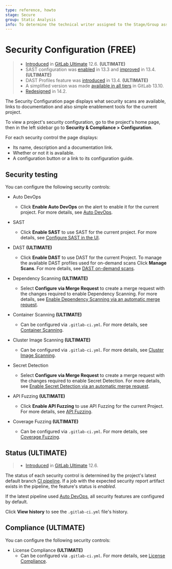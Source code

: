 ```yaml
---
type: reference, howto
stage: Secure
group: Static Analysis
info: To determine the technical writer assigned to the Stage/Group associated with this page, see https://about.gitlab.com/handbook/engineering/ux/technical-writing/#assignments
---
```


# Security Configuration **(FREE)**

> - [Introduced](https://gitlab.com/gitlab-org/gitlab/-/merge_requests/20711) in [GitLab Ultimate](https://about.gitlab.com/pricing/) 12.6. **(ULTIMATE)**
> - SAST configuration was [enabled](https://gitlab.com/groups/gitlab-org/-/epics/3659) in 13.3 and [improved](https://gitlab.com/gitlab-org/gitlab/-/issues/232862) in 13.4. **(ULTIMATE)**
> - DAST Profiles feature was [introduced](https://gitlab.com/gitlab-org/gitlab/-/merge_requests/40474) in 13.4. **(ULTIMATE)**
> - A simplified version was made [available in all tiers](https://gitlab.com/gitlab-org/gitlab/-/issues/294076) in GitLab 13.10.
> - [Redesigned](https://gitlab.com/gitlab-org/gitlab/-/issues/326926) in 14.2.

The Security Configuration page displays what security scans are available, links to documentation and also simple enablement tools for the current project.

To view a project's security configuration, go to the project's home page,
then in the left sidebar go to **Security & Compliance > Configuration**.

For each security control the page displays:

- Its name, description and a documentation link.
- Whether or not it is available.
- A configuration button or a link to its configuration guide.

## Security testing

You can configure the following security controls:

- Auto DevOps
  - Click **Enable Auto DevOps** on the alert to enable it for the current project. For more details, see [Auto DevOps](../../../topics/autodevops/index.md).
- SAST
  - Click **Enable SAST** to use SAST for the current project. For more details, see [Configure SAST in the UI](../sast/index.md#configure-sast-in-the-ui).
- DAST **(ULTIMATE)**
  - Click **Enable DAST** to use DAST for the current Project. To manage the available DAST profiles used for on-demand scans Click **Manage Scans**. For more details, see [DAST on-demand scans](../dast/index.md#on-demand-scans).
- Dependency Scanning **(ULTIMATE)**
  - Select **Configure via Merge Request** to create a merge request with the changes required to
    enable Dependency Scanning. For more details, see [Enable Dependency Scanning via an automatic merge request](../dependency_scanning/index.md#enable-dependency-scanning-via-an-automatic-merge-request).

- Container Scanning **(ULTIMATE)**
  - Can be configured via `.gitlab-ci.yml`. For more details, see [Container Scanning](../../../user/application_security/container_scanning/index.md#configuration).
- Cluster Image Scanning **(ULTIMATE)**
  - Can be configured via `.gitlab-ci.yml`. For more details, see [Cluster Image Scanning](../../../user/application_security/cluster_image_scanning/#configuration).
- Secret Detection
  - Select **Configure via Merge Request** to create a merge request with the changes required to
    enable Secret Detection. For more details, see [Enable Secret Detection via an automatic merge request](../secret_detection/index.md#enable-secret-detection-via-an-automatic-merge-request).

- API Fuzzing **(ULTIMATE)**
  - Click **Enable API Fuzzing** to use API Fuzzing for the current Project. For more details, see [API Fuzzing](../../../user/application_security/api_fuzzing/index.md#enable-web-api-fuzzing).
- Coverage Fuzzing **(ULTIMATE)**
  - Can be configured via `.gitlab-ci.yml`. For more details, see [Coverage Fuzzing](../../../user/application_security/coverage_fuzzing/index.md#configuration).
  
## Status **(ULTIMATE)**

> - [Introduced](https://gitlab.com/gitlab-org/gitlab/-/merge_requests/20711) in [GitLab Ultimate](https://about.gitlab.com/pricing/) 12.6.

The status of each security control is determined by the project's latest default branch
[CI pipeline](../../../ci/pipelines/index.md).
If a job with the expected security report artifact exists in the pipeline, the feature's status is
_enabled_.

If the latest pipeline used [Auto DevOps](../../../topics/autodevops/index.md),
all security features are configured by default.

Click **View history** to see the `.gitlab-ci.yml` file's history.

## Compliance **(ULTIMATE)**

You can configure the following security controls:

- License Compliance **(ULTIMATE)**
  - Can be configured via `.gitlab-ci.yml`. For more details, see [License Compliance](../../../user/compliance/license_compliance/index.md#configuration).

